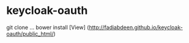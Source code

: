 keycloak-oauth
==============

git clone ... 
bower install
[View] (http://fadiabdeen.github.io/keycloak-oauth/public_html/)
